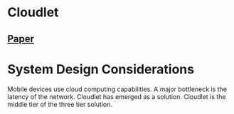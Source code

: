# Cloudlet

## [Paper](https://dl.acm.org/citation.cfm?id=2465494)

# System Design Considerations
Mobile devices use cloud computing capabilities. A major bottleneck is the latency of the network. Cloudlet has emerged as a solution. Cloudlet is the middle tier of the three tier solution. 
